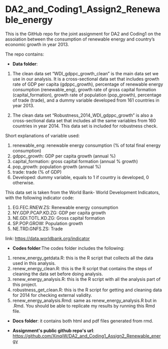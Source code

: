 # DA2_and_Coding1_Assign2_Renewable_energy

This is the GitHub repo for the joint assignment for DA2 and Coding1 on the assoiation between the consumption of renewable energy and country’s economic growth in
year 2013.

The repo contains:

- **Data folder**: 

1. The clean data set “WDI_gdppc_growth_clean” is the main data set we use in our analysis. It is a cross-sectional data set that includes growth rate of GDP per capita (gdppc_growth), percentage of renewable energy consumption (renewable_eng), growth rate of gross capital formation (capital_formation), growth rate of population (pop_growth), percentage of trade (trade), and a dummy variable developed from 161 countries in year 2013.

2. The clean data set “Robustness_2014_WDI_gdppc_growth” is also a cross-sectional data set that includes all the same variables from 160 countries in year 2014. This data set is included for robustness check.

Short explanations of variable used:

1. renewable_eng: renewable energy consumption (% of total final energy consumption)
2. gdppc_growth: GDP per capita growth (annual %)
3. capital_formation: gross capital formation (annual % growth)
4. pop_growth: population growth (annual %)
5. trade: trade (% of GDP)
6. Developed: dummy variable, equals to 1 if country is developed, 0 otherwise.

This data set is taken from the World Bank- World Development Indicators, with the following indicator code: 
1. EG.FEC.RNEW.ZS: Renewable energy consumption
2. NY.GDP.PCAP.KD.ZG: GDP per capita growth
3. NE.GDI.TOTL.KD.ZG: Gross capital formation
4. SP.POP.GROW: Population growth
5. NE.TRD.GNFS.ZS: Trade

link: https://data.worldbank.org/indicator

 
 
- **Codes folder**:The codes folder includes the following:

1. renew_energy_getdata.R: this is the R script that collects all the data used in this analysis.
2. renew_energy_clean.R: this is the R script that contains the steps of cleaning the data set before doing analysis.
3. renew_energy_analysis.R: this is the R script with all the analysis part of this project. 
4. robustness_get_clean.R: this is the R script for getting and cleaning data for 2014 for checking external validity.
5. renew_energy_analysis.Rmd: same as renew_energy_analysis.R but in .Rmd. You should be able to replicate my results by running this Rmd file.
 
 
 
- **Docs folder**: it contains both html and pdf files generated from rmd.


- **Assignment's public github repo's url**: https://github.com/XinqiW/DA2_and_Coding1_Assign2_Renewable_energy 

